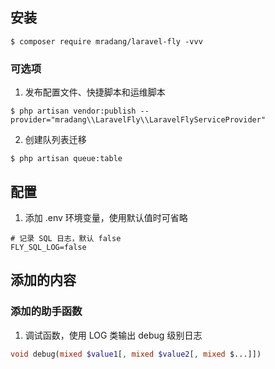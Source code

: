 ## 安装

```shell
$ composer require mradang/laravel-fly -vvv
```

### 可选项

1. 发布配置文件、快捷脚本和运维脚本

```shell
$ php artisan vendor:publish --provider="mradang\\LaravelFly\\LaravelFlyServiceProvider"
```

2. 创建队列表迁移

```shell
$ php artisan queue:table
```

## 配置

1. 添加 .env 环境变量，使用默认值时可省略

```
# 记录 SQL 日志，默认 false
FLY_SQL_LOG=false
```

## 添加的内容

### 添加的助手函数

1. 调试函数，使用 LOG 类输出 debug 级别日志

```php
void debug(mixed $value1[, mixed $value2[, mixed $...]])
```

